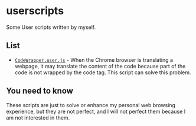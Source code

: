 # userscripts

Some User scripts written by myself.

## List

- [`CodeWrapper.user.js`](https://github.com/Hentioe/userscripts/raw/master/CodeWrapper.user.js) - When the Chrome browser is translating a webpage, it may translate the content of the code because part of the code is not wrapped by the code tag. This script can solve this problem.

## You need to know

These scripts are just to solve or enhance my personal web browsing experience, but they are not perfect, and I will not perfect them because I am not interested in them.
